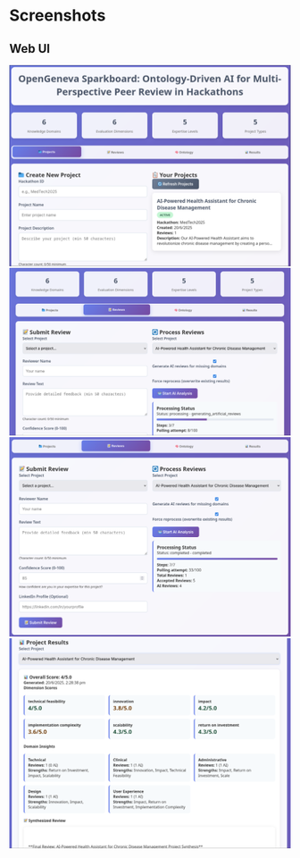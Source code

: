 # Screenshots

## Web UI

![](./images/projects.png)
![](./images/reviews.png)
![](./images/reviews-complete.png)
![](./images/results.png)